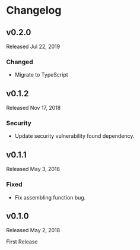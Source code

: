 # Changelog

## v0.2.0

Released Jul 22, 2019

### Changed

- Migrate to TypeScript

## v0.1.2

Released Nov 17, 2018

### Security

- Update security vulnerability found dependency.

## v0.1.1

Released May 3, 2018

### Fixed

- Fix assembling function bug.

## v0.1.0

Released May 2, 2018

First Release
